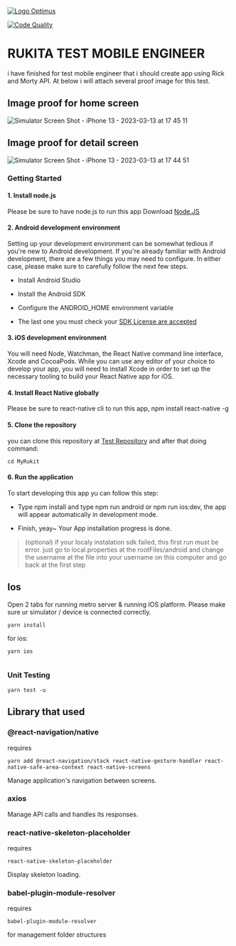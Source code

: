 [![Logo Optimus](https://www.rukita.co/static/img/rukita-d.svg)](https://rukita.co)

[![Code Quality](https://github.com/whayu901/MyRukit/actions/workflows/code-quality.yml/badge.svg)](https://github.com/whayu901/MyRukit/actions/workflows/code-quality.yml)

# RUKITA TEST MOBILE ENGINEER

i have finished for test mobile engineer that i should create app using Rick and Morty API. At below i will attach several proof image for this test.

## Image proof for home screen

![Simulator Screen Shot - iPhone 13 - 2023-03-13 at 17 45 11](https://user-images.githubusercontent.com/32776398/224694105-5d1e6ccb-a6fa-4fb2-9938-83a0e1d3bb36.png)

## Image proof for detail screen

![Simulator Screen Shot - iPhone 13 - 2023-03-13 at 17 44 51](https://user-images.githubusercontent.com/32776398/224694482-34456d8c-b99a-49c2-8117-cfaabff194a1.png)

### Getting Started

#### 1. Install node.js

Please be sure to have node.js to run this app Download [Node.JS](https://nodejs.org/en/)

#### 2. Android development environment

Setting up your development environment can be somewhat tedious if you're new to Android development. If you're already familiar with Android development, there are a few things you may need to configure. In either case, please make sure to carefully follow the next few steps.

- Install Android Studio

- Install the Android SDK

- Configure the ANDROID_HOME environment variable

- The last one you must check your [SDK License are accepted ](https://stackoverflow.com/questions/39760172/you-have-not-accepted-the-license-agreements-of-the-following-sdk-components)

#### 3. iOS development environment

You will need Node, Watchman, the React Native command line interface, Xcode and CocoaPods.
While you can use any editor of your choice to develop your app, you will need to install Xcode in order to set up the necessary tooling to build your React Native app for iOS.

#### 4. Install React Native globally

Please be sure to react-native cli to run this app, npm install react-native -g

#### 5. Clone the repository

you can clone this repository at [Test Repository](https://github.com/whayu901/MyRukit) and after that doing command:

```
cd MyRukit
```

#### 6. Run the application

To start developing this app yu can follow this step:

- Type npm install and type npm run android or npm run ios:dev, the app will appear automatically in development mode.

- Finish, yeay~ Your App installation progress is done.

> (optional) if your localy instalation sdk failed, this first run must be error.
> just go to local.properties at the rootFiles/android and change the username at the file into your username on this computer and go back at the first step

## Ios

Open 2 tabs for running metro server & running IOS platform. Please make sure ur simulator / device is connected correctly.

```
yarn install
```

for ios:

```
yarn ios


```

### Unit Testing

```
yarn test -u

```

## Library that used

### @react-navigation/native

requires

```
yarn add @react-navigation/stack react-native-gesture-handler react-native-safe-area-context react-native-screens
```

Manage application's navigation between screens.

### axios

Manage API calls and handles its responses.

### react-native-skeleton-placeholder

requires

```
react-native-skeleton-placeholder
```

Display skeleton loading.

### babel-plugin-module-resolver

requires

```
babel-plugin-module-resolver
```

for management folder structures
